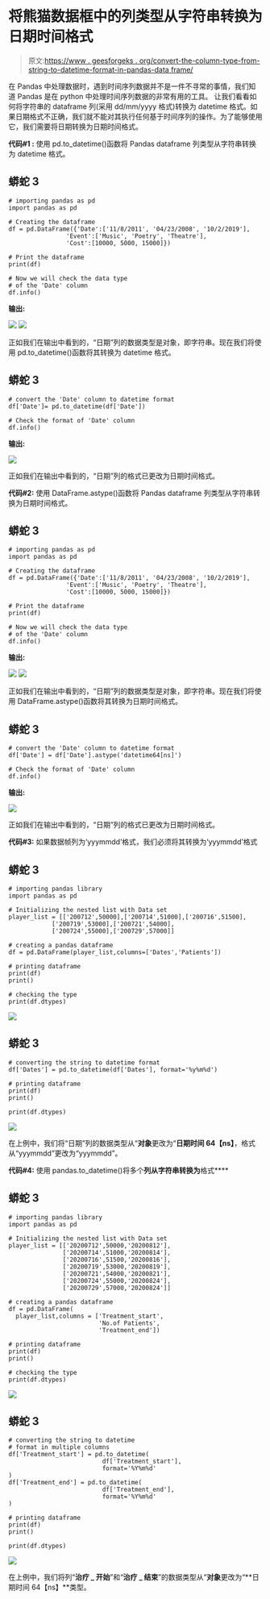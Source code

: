 # 将熊猫数据框中的列类型从字符串转换为日期时间格式

> 原文:[https://www . geesforgeks . org/convert-the-column-type-from-string-to-datetime-format-in-pandas-data frame/](https://www.geeksforgeeks.org/convert-the-column-type-from-string-to-datetime-format-in-pandas-dataframe/)

在 Pandas 中处理数据时，遇到时间序列数据并不是一件不寻常的事情，我们知道 Pandas 是在 python 中处理时间序列数据的非常有用的工具。
让我们看看如何将字符串的 dataframe 列(采用 dd/mm/yyyy 格式)转换为 datetime 格式。如果日期格式不正确，我们就不能对其执行任何基于时间序列的操作。为了能够使用它，我们需要将日期转换为日期时间格式。

**代码#1 :** 使用 pd.to_datetime()函数将 Pandas dataframe 列类型从字符串转换为 datetime 格式。

## 蟒蛇 3

```
# importing pandas as pd
import pandas as pd

# Creating the dataframe
df = pd.DataFrame({'Date':['11/8/2011', '04/23/2008', '10/2/2019'],
                'Event':['Music', 'Poetry', 'Theatre'],
                'Cost':[10000, 5000, 15000]})

# Print the dataframe
print(df)

# Now we will check the data type
# of the 'Date' column
df.info()
```

**输出:**

![](img/6de0ca965b0b946384ed70206b8e1011.png)
![](img/a677c06be5c3ad4cc9c1d69a92178503.png)

正如我们在输出中看到的，“日期”列的数据类型是对象，即字符串。现在我们将使用 pd.to_datetime()函数将其转换为 datetime 格式。

## 蟒蛇 3

```
# convert the 'Date' column to datetime format
df['Date']= pd.to_datetime(df['Date'])

# Check the format of 'Date' column
df.info()
```

**输出:**

![](img/76bbd45f53099b6397638e51ce510cad.png)

正如我们在输出中看到的，“日期”列的格式已更改为日期时间格式。

**代码#2:** 使用 DataFrame.astype()函数将 Pandas dataframe 列类型从字符串转换为日期时间格式。

## 蟒蛇 3

```
# importing pandas as pd
import pandas as pd

# Creating the dataframe
df = pd.DataFrame({'Date':['11/8/2011', '04/23/2008', '10/2/2019'],
                'Event':['Music', 'Poetry', 'Theatre'],
                'Cost':[10000, 5000, 15000]})

# Print the dataframe
print(df)

# Now we will check the data type
# of the 'Date' column
df.info()
```

**输出:**

![](img/6de0ca965b0b946384ed70206b8e1011.png) ![](img/a677c06be5c3ad4cc9c1d69a92178503.png)

正如我们在输出中看到的，“日期”列的数据类型是对象，即字符串。现在我们将使用 DataFrame.astype()函数将其转换为日期时间格式。

## 蟒蛇 3

```
# convert the 'Date' column to datetime format
df['Date'] = df['Date'].astype('datetime64[ns]')

# Check the format of 'Date' column
df.info()
```

**输出:**

![](img/76bbd45f53099b6397638e51ce510cad.png)

正如我们在输出中看到的，“日期”列的格式已更改为日期时间格式。

**代码#3:** 如果数据帧列为‘yyymmdd’格式，我们必须将其转换为‘yyymmdd’格式

## 蟒蛇 3

```
# importing pandas library
import pandas as pd

# Initializing the nested list with Data set
player_list = [['200712',50000],['200714',51000],['200716',51500],
            ['200719',53000],['200721',54000],
            ['200724',55000],['200729',57000]]

# creating a pandas dataframe
df = pd.DataFrame(player_list,columns=['Dates','Patients'])

# printing dataframe
print(df)
print()

# checking the type
print(df.dtypes)
```

![](img/32cf1d9b758768f360af50ae727c7eb4.png)

## 蟒蛇 3

```
# converting the string to datetime format
df['Dates'] = pd.to_datetime(df['Dates'], format='%y%m%d')

# printing dataframe
print(df)
print()

print(df.dtypes)
```

![](img/82eacb1b265e01cb739d02075c0fd885.png)

在上例中，我们将“日期”列的数据类型从“**对象**更改为“**日期时间 64【ns】**，格式从“yyymmdd”更改为“yyymmdd”。

**代码#4:** 使用 pandas.to_datetime()将多个**列从字符串转换为**格式****

## 蟒蛇 3

```
# importing pandas library
import pandas as pd

# Initializing the nested list with Data set
player_list = [['20200712',50000,'20200812'],
               ['20200714',51000,'20200814'],
               ['20200716',51500,'20200816'],
               ['20200719',53000,'20200819'],
               ['20200721',54000,'20200821'],
               ['20200724',55000,'20200824'],
               ['20200729',57000,'20200824']]

# creating a pandas dataframe
df = pd.DataFrame(
  player_list,columns = ['Treatment_start',
                         'No.of Patients',
                         'Treatment_end'])

# printing dataframe
print(df)
print()

# checking the type
print(df.dtypes)
```

![](img/c68503dc3960da5c7511ba8de561ff9f.png)

## 蟒蛇 3

```
# converting the string to datetime
# format in multiple columns
df['Treatment_start'] = pd.to_datetime(
                          df['Treatment_start'],
                          format='%Y%m%d'
)
df['Treatment_end'] = pd.to_datetime(
                          df['Treatment_end'],
                          format='%Y%m%d'
)

# printing dataframe
print(df)
print()

print(df.dtypes)
```

![](img/3d927d27bbd280978e5e9aa852992f61.png)

在上例中，我们将列“**治疗 _ 开始**”和“**治疗 _ 结束**”的数据类型从“**对象**更改为“**日期时间 64【ns】**类型。